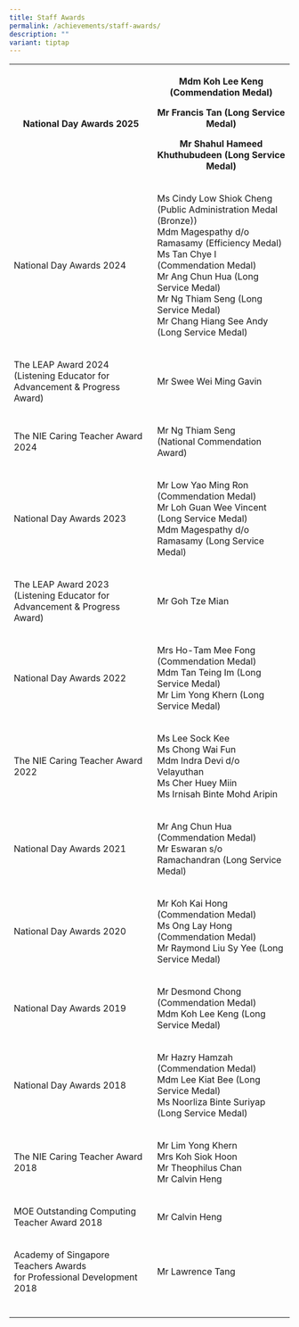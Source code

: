 ```yaml
---
title: Staff Awards
permalink: /achievements/staff-awards/
description: ""
variant: tiptap
---
```

<table style="minWidth: 50px">
<colgroup>
<col>
<col>
</colgroup>
<tbody>
<tr>
<th rowspan="1" colspan="1">
<p>National Day Awards 2025</p>
<p></p>
<p></p>
<p></p>
</th>
<th rowspan="1" colspan="1">
<p>Mdm Koh Lee Keng (Commendation Medal)</p>
<p>Mr Francis Tan (Long Service Medal)</p>
<p>Mr Shahul Hameed Khuthubudeen (Long Service Medal)</p>
</th>
</tr>
<tr>
<td rowspan="1" colspan="1">
<p>National Day Awards 2024</p>
</td>
<td rowspan="1" colspan="1">
<p>Ms Cindy Low Shiok Cheng (Public Administration Medal (Bronze))
<br>Mdm Magespathy d/o Ramasamy (Efficiency Medal)
<br>Ms Tan Chye I (Commendation Medal)
<br>Mr Ang Chun Hua (Long Service Medal)
<br>Mr Ng Thiam Seng (Long Service Medal)
<br>Mr Chang Hiang See Andy (Long Service Medal)</p>
</td>
</tr>
<tr>
<td rowspan="1" colspan="1">
<p>The LEAP Award 2024 (Listening Educator for Advancement &amp; Progress
Award)</p>
</td>
<td rowspan="1" colspan="1">
<p>Mr Swee Wei Ming Gavin</p>
</td>
</tr>
<tr>
<td rowspan="1" colspan="1">
<p>The NIE Caring Teacher Award 2024</p>
</td>
<td rowspan="1" colspan="1">
<p>Mr Ng Thiam Seng
<br>(National Commendation Award)</p>
</td>
</tr>
<tr>
<td rowspan="1" colspan="1">
<p>National Day Awards 2023</p>
</td>
<td rowspan="1" colspan="1">
<p>Mr Low Yao Ming Ron (Commendation Medal)
<br>Mr Loh Guan Wee Vincent (Long Service Medal)
<br>Mdm Magespathy d/o Ramasamy (Long Service Medal)</p>
</td>
</tr>
<tr>
<td rowspan="1" colspan="1">
<p>The LEAP Award 2023 (Listening Educator for Advancement &amp; Progress
Award)</p>
</td>
<td rowspan="1" colspan="1">
<p>Mr Goh Tze Mian</p>
</td>
</tr>
<tr>
<td rowspan="1" colspan="1">
<p>National Day Awards 2022</p>
</td>
<td rowspan="1" colspan="1">
<p>Mrs Ho-Tam Mee Fong (Commendation Medal)
<br>Mdm Tan Teing Im (Long Service Medal)
<br>Mr Lim Yong Khern (Long Service Medal)</p>
</td>
</tr>
<tr>
<td rowspan="1" colspan="1">
<p>The NIE Caring Teacher Award 2022</p>
</td>
<td rowspan="1" colspan="1">
<p>Ms Lee Sock Kee
<br>Ms Chong Wai Fun
<br>Mdm Indra Devi d/o Velayuthan
<br>Ms Cher Huey Miin
<br>Ms Irnisah Binte Mohd Aripin</p>
</td>
</tr>
<tr>
<td rowspan="1" colspan="1">
<p>National Day Awards 2021</p>
</td>
<td rowspan="1" colspan="1">
<p>Mr Ang Chun Hua (Commendation Medal)
<br>Mr Eswaran s/o Ramachandran (Long Service Medal)</p>
</td>
</tr>
<tr>
<td rowspan="1" colspan="1">
<p>National Day Awards 2020</p>
</td>
<td rowspan="1" colspan="1">
<p>Mr Koh Kai Hong (Commendation Medal)
<br>Ms Ong Lay Hong (Commendation Medal)
<br>Mr Raymond Liu Sy Yee (Long Service Medal)</p>
</td>
</tr>
<tr>
<td rowspan="1" colspan="1">
<p>National Day Awards 2019</p>
</td>
<td rowspan="1" colspan="1">
<p>Mr Desmond Chong (Commendation Medal)
<br>Mdm Koh Lee Keng (Long Service Medal)</p>
</td>
</tr>
<tr>
<td rowspan="1" colspan="1">
<p>National Day Awards 2018</p>
</td>
<td rowspan="1" colspan="1">
<p>Mr Hazry Hamzah (Commendation Medal)
<br>Mdm Lee Kiat Bee (Long Service Medal)
<br>Ms Noorliza Binte Suriyap (Long Service Medal)
<br>
</p>
</td>
</tr>
<tr>
<td rowspan="1" colspan="1">
<p>The NIE Caring Teacher Award 2018</p>
</td>
<td rowspan="1" colspan="1">
<p>Mr Lim Yong Khern
<br>Mrs Koh Siok Hoon
<br>Mr Theophilus Chan
<br>Mr Calvin Heng</p>
</td>
</tr>
<tr>
<td rowspan="1" colspan="1">
<p>MOE Outstanding Computing Teacher Award 2018</p>
</td>
<td rowspan="1" colspan="1">
<p>Mr Calvin Heng</p>
</td>
</tr>
<tr>
<td rowspan="1" colspan="1">
<p>Academy of Singapore Teachers Awards
<br>for Professional Development 2018</p>
</td>
<td rowspan="1" colspan="1">
<p>Mr Lawrence Tang</p>
</td>
</tr>
<tr>
<td rowspan="1" colspan="1">
<p></p>
</td>
<td rowspan="1" colspan="1">
<p></p>
</td>
</tr>
</tbody>
</table>
<p></p>